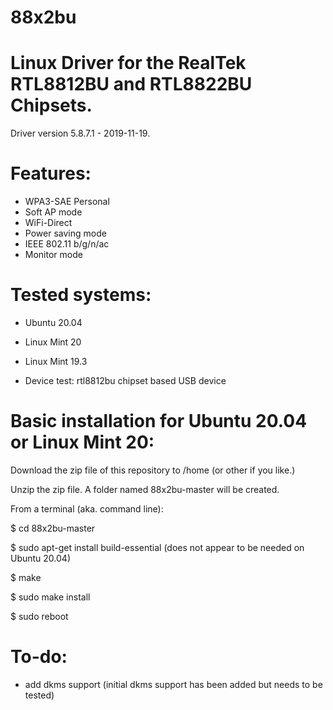 # 88x2bu

# Linux Driver for the RealTek RTL8812BU and RTL8822BU Chipsets.

Driver version 5.8.7.1 - 2019-11-19.

# Features:

- WPA3-SAE Personal
- Soft AP mode
- WiFi-Direct
- Power saving mode
- IEEE 802.11 b/g/n/ac
- Monitor mode

# Tested systems:

- Ubuntu 20.04
- Linux Mint 20
- Linux Mint 19.3

- Device test: rtl8812bu chipset based USB device

# Basic installation for Ubuntu 20.04 or Linux Mint 20:

Download the zip file of this repository to /home (or other if you like.)

Unzip the zip file. A folder named 88x2bu-master will be created.

From a terminal (aka. command line):

$ cd 88x2bu-master

$ sudo apt-get install build-essential (does not appear to be needed on Ubuntu 20.04)

$ make

$ sudo make install

$ sudo reboot

# To-do:

- add dkms support (initial dkms support has been added but needs to be tested)

